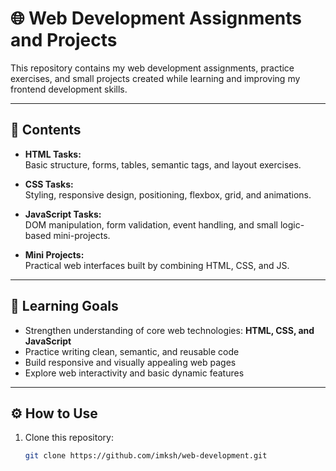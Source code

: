 # 🌐 Web Development Assignments and Projects

This repository contains my web development assignments, practice exercises, and small projects created while learning and improving my frontend development skills.

---

## 📁 Contents

- **HTML Tasks:**  
  Basic structure, forms, tables, semantic tags, and layout exercises.

- **CSS Tasks:**  
  Styling, responsive design, positioning, flexbox, grid, and animations.

- **JavaScript Tasks:**  
  DOM manipulation, form validation, event handling, and small logic-based mini-projects.

- **Mini Projects:**  
  Practical web interfaces built by combining HTML, CSS, and JS.

---

## 🧠 Learning Goals

- Strengthen understanding of core web technologies: **HTML, CSS, and JavaScript**
- Practice writing clean, semantic, and reusable code
- Build responsive and visually appealing web pages
- Explore web interactivity and basic dynamic features

---

## ⚙️ How to Use

1. Clone this repository:
   ```bash
   git clone https://github.com/imksh/web-development.git